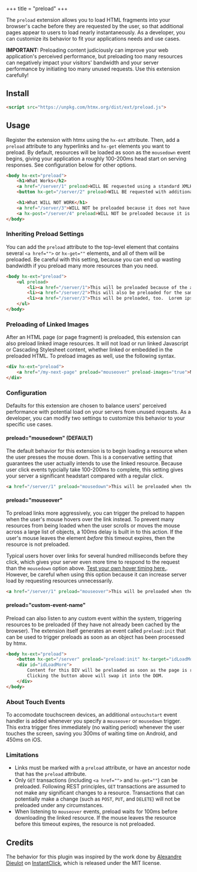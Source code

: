 +++
title = "preload"
+++

The `preload` extension allows you to load HTML fragments into your browser's cache before they are requested by the user, so that additional pages appear to users to load nearly instantaneously.  As a developer, you can customize its behavior to fit your applications needs and use cases.

**IMPORTANT:** Preloading content judiciously can improve your web application's perceived performance, but preloading too many resources can negatively impact your visitors' bandwidth and your server performance by initiating too many unused requests.  Use this extension carefully!

## Install

```html
<script src="https://unpkg.com/htmx.org/dist/ext/preload.js">
```

## Usage

Register the extension with htmx using the `hx-ext` attribute.  Then, add a `preload` attribute to any hyperlinks and `hx-get` elements you want to preload.  By default, resources will be loaded as soon as the `mousedown` event begins, giving your application a roughly 100-200ms head start on serving responses.  See configuration below for other options.

```html
<body hx-ext="preload">
    <h1>What Works</h2>
    <a href="/server/1" preload>WILL BE requested using a standard XMLHttpRequest() and default options (below)</a>
    <button hx-get="/server/2" preload>WILL BE requested with additional htmx headers.</button>

    <h1>What WILL NOT WORK</h1>
    <a href="/server/3">WILL NOT be preloaded because it does not have an explicit "preload" attribute</a>
    <a hx-post="/server/4" preload>WILL NOT be preloaded because it is an HX-POST transaction.</a>
</body>
```

### Inheriting Preload Settings

You can add the `preload` attribute to the top-level element that contains several `<a href="">` or `hx-get=""` elements, and all of them will be preloaded.  Be careful with this setting, because you can end up wasting bandwidth if you preload many more resources than you need.

```html
<body hx-ext="preload">
    <ul preload>
        <li><a href="/server/1">This will be preloaded because of the attribute in the node above.</a>
        <li><a href="/server/2">This will also be preloaded for the same reason.</a>
        <li><a href="/server/3">This will be preloaded, too.  Lorem ipsum.</a>
    </ul>
</body>
```

### Preloading of Linked Images

After an HTML page (or page fragment) is preloaded, this extension can also preload linked image resources.  It will not load or run linked Javascript or Cascading Stylesheet content, whether linked or embedded in the preloaded HTML.  To preload images as well, use the following syntax.

```html
<div hx-ext="preload">
    <a href="/my-next-page" preload="mouseover" preload-images="true">Next Page</a>
</div>
```

### Configuration

Defaults for this extension are chosen to balance users' perceived performance with potential load on your servers from unused requests.  As a developer, you can modify two settings to customize this behavior to your specific use cases.

#### preload="mousedown" (DEFAULT)

The default behavior for this extension is to begin loading a resource when the user presses the mouse down.  This is a conservative setting that guarantees the user actually intends to use the linked resource.  Because user click events typcially take 100-200ms to complete, this setting gives your server a significant headstart compared with a regular click.

```html
<a href="/server/1" preload="mousedown">This will be preloaded when the user begins to click.</a>
```

#### preload="mouseover"

To preload links more aggressively, you can trigger the preload to happen when the user's mouse hovers over the link instead.  To prevent many resources from being loaded when the user scrolls or moves the mouse across a large list of objects, a 100ms delay is built in to this action.  If the user's mouse leaves the element *before* this timeout expires, then the resource is not preloaded.

Typical users hover over links for several hundred milliseconds before they click, which gives your server even more time to respond to the request than the `mousedown` option above.  [Test your own hover timing here.](http://instantclick.io/click-test).  However, be careful when using this option because it can increase server load by requesting resources unnecessarily.

```html
<a href="/server/1" preload="mouseover">This will be preloaded when the user's mouse remains over it for more than 100ms.</a>
```

#### preload="custom-event-name"

Preload can also listen to any custom event within the system, triggering resources to be preloaded (if they have not already been cached by the browser).  The extension itself generates an event called `preload:init` that can be used to trigger preloads as soon as an object has been processed by htmx.

```html
<body hx-ext="preload">
    <button hx-get="/server" preload="preload:init" hx-target="idLoadMore">Load More</a>
    <div id="idLoadMore">
        Content for this DIV will be preloaded as soon as the page is ready.
        Clicking the button above will swap it into the DOM.
    </div>
</body>
```

### About Touch Events

To accomodate touchscreen devices, an additional `ontouchstart` event handler is added whenever you specify a `mouseover` or `mousedown` trigger.  This extra trigger fires immediately (no waiting period) whenever the user touches the screen, saving you 300ms of waiting time on Android, and 450ms on iOS.

### Limitations

* Links must be marked with a `preload` attribute, or have an ancestor node that has the `preload` attribute.
* Only `GET` transactions (including `<a href="">` and `hx-get=""`) can be preloaded.  Following REST principles, `GET` transactions are assumed to not make any significant changes to a resource.  Transactions that can potentially make a change (such as `POST`, `PUT`, and `DELETE`) will not be preloaded under any circumstances.
* When listening to `mouseover` events, preload waits for 100ms before downloading the linked resource.  If the mouse leaves the resource before this timeout expires, the resource is not preloaded.

## Credits

The behavior for this plugin was inspired by the work done by [Alexandre Dieulot](https://github.com/dieulot) on [InstantClick](http://instantclick.io/), which is released under the MIT license.
